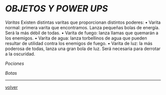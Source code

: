 
#		_OBJETOS Y POWER UPS_
_Varitas_
Existen distintas varitas que proporcionan distintos poderes:
•	Varita normal: primera varita que encontramos. Lanza pequeñas bolas de energía. Será la más débil de todas.
•	Varita de fuego: lanza llamas que quemarán a los enemigos.
•	Varita de agua: lanza torbellinos de agua que pueden resultar de utilidad contra los enemigos de fuego.
•	Varita de luz: la más poderosa de todas, lanza una gran bola de luz. Será necesaria para derrotar a la oscuridad.

_Pociones_

_Botas_

---
[volver](./../lilWhich.html)
